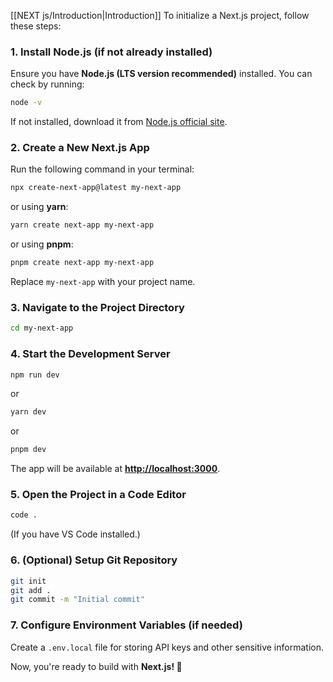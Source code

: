 [[NEXT js/Introduction|Introduction]]
To initialize a Next.js project, follow these steps:

### **1. Install Node.js (if not already installed)**

Ensure you have **Node.js (LTS version recommended)** installed. You can check by running:

```sh
node -v
```

If not installed, download it from [Node.js official site](https://nodejs.org/).

### **2. Create a New Next.js App**

Run the following command in your terminal:

```sh
npx create-next-app@latest my-next-app
```

or using **yarn**:

```sh
yarn create next-app my-next-app
```

or using **pnpm**:

```sh
pnpm create next-app my-next-app
```

Replace `my-next-app` with your project name.

### **3. Navigate to the Project Directory**

```sh
cd my-next-app
```

### **4. Start the Development Server**

```sh
npm run dev
```

or

```sh
yarn dev
```

or

```sh
pnpm dev
```

The app will be available at **[http://localhost:3000](http://localhost:3000/)**.

### **5. Open the Project in a Code Editor**

```sh
code .
```

(If you have VS Code installed.)

### **6. (Optional) Setup Git Repository**

```sh
git init
git add .
git commit -m "Initial commit"
```

### **7. Configure Environment Variables (if needed)**

Create a `.env.local` file for storing API keys and other sensitive information.

Now, you're ready to build with **Next.js! 🚀**